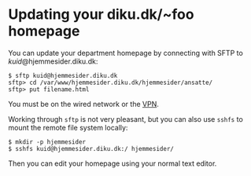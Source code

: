 # Updating your diku.dk/~foo homepage

You can update your department homepage by connecting with SFTP to
*kuid*@hjemmesider.diku.dk:

```
$ sftp kuid@hjemmesider.diku.dk
sftp> cd /var/www/hjemmesider.diku.dk/hjemmesider/ansatte/
sftp> put filename.html
```

You must be on the wired network or the [VPN](vpn.md).

Working through `sftp` is not very pleasant, but you can also use
`sshfs` to mount the remote file system locally:

```
$ mkdir -p hjemmesider
$ sshfs kuid@hjemmesider.diku.dk:/ hjemmesider/
```

Then you can edit your homepage using your normal text editor.
